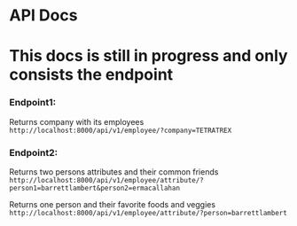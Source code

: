 # API Docs

# This docs is still in progress and only consists the endpoint 
 
### Endpoint1:
Returns company with its employees
`http://localhost:8000/api/v1/employee/?company=TETRATREX`

### Endpoint2:
Returns two persons attributes and their common friends
`http://localhost:8000/api/v1/employee/attribute/?person1=barrettlambert&person2=ermacallahan`

Returns one person and their favorite foods and veggies
`http://localhost:8000/api/v1/employee/attribute/?person=barrettlambert`

